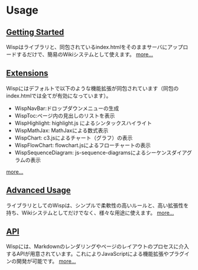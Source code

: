 # Usage

## [Getting Started](./?main=getting_started.md)
Wispはライブラリと、同包されているindex.htmlをそのままサーバにアップロードするだけで、簡易のWikiシステムとして使えます。
[more...](./?main=getting_started.md)

## [Extensions](./?main=extensions.md)
Wispにはデフォルトで以下のような機能拡張が同包されています（同包のindex.htmlでは全てが有効になっています）。

- WispNavBar:ドロップダウンメニューの生成
- WispToc:ページ内の見出しのリストを表示
- WispHighlight: highlight.js によるシンタックスハイライト
- WispMathJax: MathJaxによる数式表示
- WispChart: c3.jsによるチャート（グラフ）の表示
- WispFlowChart: flowchart.jsによるフローチャートの表示
- WispSequenceDiagram: js-sequence-diagramsによるシーケンスダイアグラムの表示

[more...](./?main=extensions.md)

## [Advanced Usage](./?main=advanced.md)
ライブラリとしてのWispは、シンプルで柔軟性の高いルールと、高い拡張性を持ち、Wikiシステムとしてだけでなく、様々な用途に使えます。
[more...](./?main=advanced.md)

## [API](./?main=api.md)
Wispには、Markdownのレンダリングやページのレイアウトのプロセスに介入するAPIが用意されています。これによりJavaScriptによる機能拡張やプラグインの開発が可能です。
[more...](./?main=api.md)
